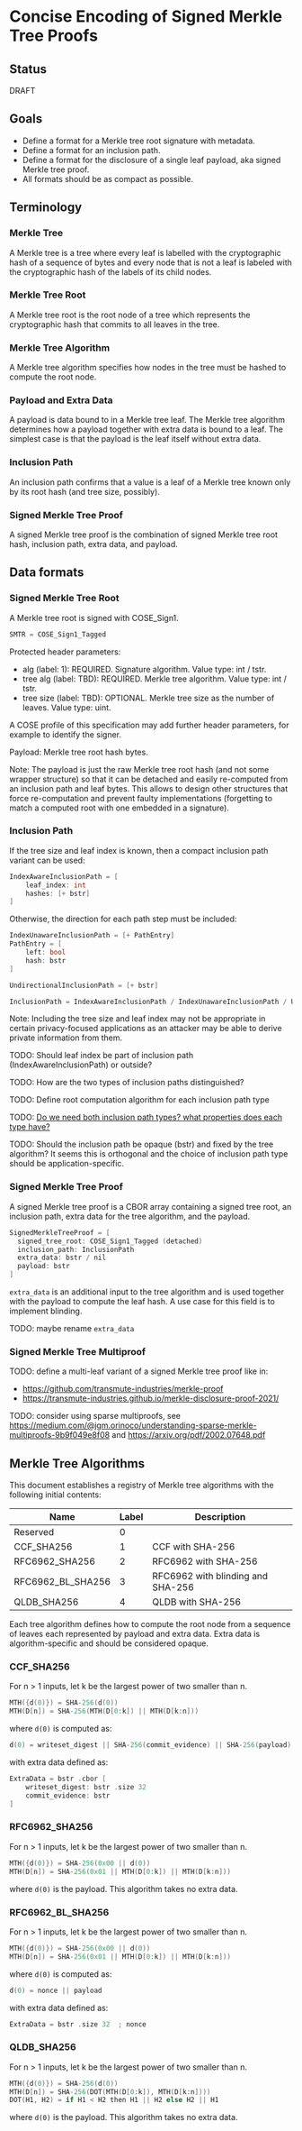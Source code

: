 # Concise Encoding of Signed Merkle Tree Proofs

## Status

DRAFT

## Goals

- Define a format for a Merkle tree root signature with metadata.
- Define a format for an inclusion path.
- Define a format for the disclosure of a single leaf payload, aka signed Merkle tree proof.
- All formats should be as compact as possible.

## Terminology

### Merkle Tree

A Merkle tree is a tree where every leaf is labelled with the cryptographic hash of a sequence of bytes and every node that is not a leaf is labeled with the cryptographic hash of the labels of its child nodes.

### Merkle Tree Root

A Merkle tree root is the root node of a tree which represents the cryptographic hash that commits to all leaves in the tree.

### Merkle Tree Algorithm

A Merkle tree algorithm specifies how nodes in the tree must be hashed to compute the root node.

### Payload and Extra Data

A payload is data bound to in a Merkle tree leaf. The Merkle tree algorithm determines how a payload together with extra data is bound to a leaf. The simplest case is that the payload is the leaf itself without extra data.

### Inclusion Path

An inclusion path confirms that a value is a leaf of a Merkle tree known only by its root hash (and tree size, possibly).

### Signed Merkle Tree Proof

A signed Merkle tree proof is the combination of signed Merkle tree root hash, inclusion path, extra data, and payload.

## Data formats

### Signed Merkle Tree Root

A Merkle tree root is signed with COSE_Sign1.

```c
SMTR = COSE_Sign1_Tagged
```

Protected header parameters:

- alg (label: 1): REQUIRED. Signature algorithm. Value type: int / tstr.
- tree alg (label: TBD): REQUIRED. Merkle tree algorithm. Value type: int / tstr.
- tree size (label: TBD): OPTIONAL. Merkle tree size as the number of leaves. Value type: uint.

A COSE profile of this specification may add further header parameters, for example to identify the signer.

Payload: Merkle tree root hash bytes.

Note: The payload is just the raw Merkle tree root hash (and not some wrapper structure) so that it can be detached and easily re-computed from an inclusion path and leaf bytes. This allows to design other structures that force re-computation and prevent faulty implementations (forgetting to match a computed root with one embedded in a signature).

### Inclusion Path

If the tree size and leaf index is known, then a compact inclusion path variant can be used:

```c
IndexAwareInclusionPath = [
    leaf_index: int
    hashes: [+ bstr]
]
```

Otherwise, the direction for each path step must be included:

```c
IndexUnawareInclusionPath = [+ PathEntry]
PathEntry = [
    left: bool
    hash: bstr
]
```

```c
UndirectionalInclusionPath = [+ bstr]
```

```c
InclusionPath = IndexAwareInclusionPath / IndexUnawareInclusionPath / UndirectionalInclusionPath
```

Note: Including the tree size and leaf index may not be appropriate in certain privacy-focused applications as an attacker may be able to derive private information from them.

TODO: Should leaf index be part of inclusion path (IndexAwareInclusionPath) or outside?

TODO: How are the two types of inclusion paths distinguished?

TODO: Define root computation algorithm for each inclusion path type

TODO: [Do we need both inclusion path types? what properties does each type have?](https://github.com/ietf-scitt/cose-merkle-tree-proofs/issues/6)

TODO: Should the inclusion path be opaque (bstr) and fixed by the tree algorithm? It seems this is orthogonal and the choice of inclusion path type should be application-specific.

### Signed Merkle Tree Proof

A signed Merkle tree proof is a CBOR array containing a signed tree root, an inclusion path, extra data for the tree algorithm, and the payload.

```c
SignedMerkleTreeProof = [
  signed_tree_root: COSE_Sign1_Tagged (detached)
  inclusion_path: InclusionPath
  extra_data: bstr / nil
  payload: bstr
]
```

`extra_data` is an additional input to the tree algorithm and is used together with the payload to compute the leaf hash. A use case for this field is to implement blinding.

TODO: maybe rename `extra_data`

### Signed Merkle Tree Multiproof

TODO: define a multi-leaf variant of a signed Merkle tree proof like in:

- https://github.com/transmute-industries/merkle-proof
- https://transmute-industries.github.io/merkle-disclosure-proof-2021/

TODO: consider using sparse multiproofs, see https://medium.com/@jgm.orinoco/understanding-sparse-merkle-multiproofs-9b9f049e8f08 and https://arxiv.org/pdf/2002.07648.pdf

## Merkle Tree Algorithms

This document establishes a registry of Merkle tree algorithms with the following initial contents:

 Name           | Label | Description
----------------|-------|------------
Reserved        | 0     |
CCF_SHA256      | 1     | CCF with SHA-256
RFC6962_SHA256  | 2     | RFC6962 with SHA-256
RFC6962_BL_SHA256  | 3     | RFC6962 with blinding and SHA-256
QLDB_SHA256     | 4     | QLDB with SHA-256

Each tree algorithm defines how to compute the root node from a sequence of leaves each represented by payload and extra data. Extra data is algorithm-specific and should be considered opaque.

### CCF_SHA256

For n > 1 inputs, let k be the largest power of two smaller than n.

```c
MTH({d(0)}) = SHA-256(d(0))
MTH(D[n]) = SHA-256(MTH(D[0:k]) || MTH(D[k:n]))
```

where `d(0)` is computed as:

```c
d(0) = writeset_digest || SHA-256(commit_evidence) || SHA-256(payload)
```

with extra data defined as:

```c
ExtraData = bstr .cbor [
    writeset_digest: bstr .size 32
    commit_evidence: bstr
]
```

### RFC6962_SHA256

For n > 1 inputs, let k be the largest power of two smaller than n.

```c
MTH({d(0)}) = SHA-256(0x00 || d(0))
MTH(D[n]) = SHA-256(0x01 || MTH(D[0:k]) || MTH(D[k:n]))
```

where `d(0)` is the payload. This algorithm takes no extra data.

### RFC6962_BL_SHA256

For n > 1 inputs, let k be the largest power of two smaller than n.

```c
MTH({d(0)}) = SHA-256(0x00 || d(0))
MTH(D[n]) = SHA-256(0x01 || MTH(D[0:k]) || MTH(D[k:n]))
```

where `d(0)` is computed as:

```c
d(0) = nonce || payload
```

with extra data defined as:

```c
ExtraData = bstr .size 32  ; nonce
```

### QLDB_SHA256

For n > 1 inputs, let k be the largest power of two smaller than n.

```c
MTH({d(0)}) = SHA-256(d(0))
MTH(D[n]) = SHA-256(DOT(MTH(D[0:k]), MTH(D[k:n])))
DOT(H1, H2) = if H1 < H2 then H1 || H2 else H2 || H1
```

where `d(0)` is the payload. This algorithm takes no extra data.

